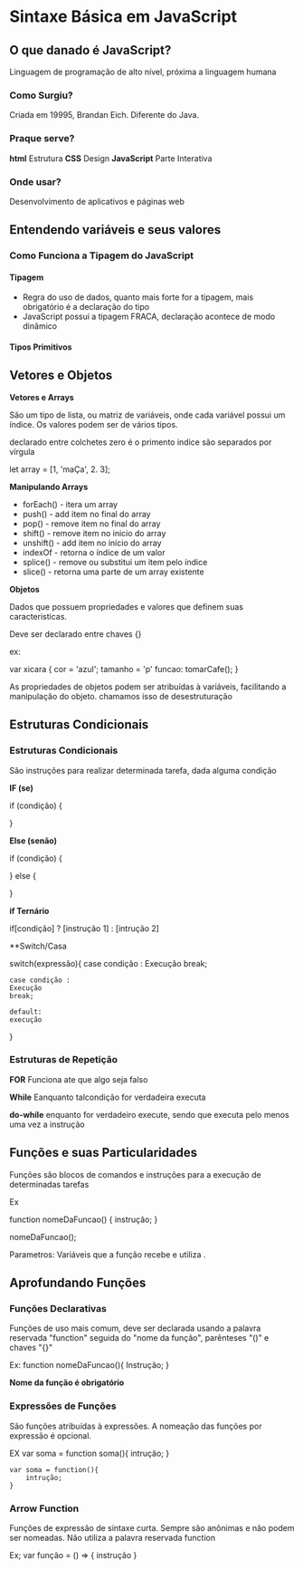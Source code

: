 # Sintaxe Básica em JavaScript

## O que danado é JavaScript?

Linguagem de programação de alto nível, próxima a linguagem humana

### Como Surgiu?

Criada em 19995, Brandan Eich. Diferente do Java.

### Praque serve?

**html** Estrutura
**CSS** Design
**JavaScript** Parte Interativa

### Onde usar?

Desenvolvimento de aplicativos e páginas web

## Entendendo variáveis e seus valores

### Como Funciona a Tipagem do JavaScript

#### Tipagem

- Regra do uso de dados, quanto mais forte for a tipagem, mais obrigatório é a declaração do tipo
- JavaScript possui a tipagem FRACA, declaração acontece de modo dinâmico

#### Tipos Primitivos

## Vetores e Objetos

**Vetores e Arrays**

São um tipo de lista, ou matriz de variáveis, onde cada variável possui um índice.
Os valores podem ser de vários tipos.

declarado entre colchetes
zero é o primento indice
são separados por vírgula

let array = [1, 'maÇa', 2. 3];

**Manipulando Arrays**

- forEach() - itera um array
- push() - add item no final do array
- pop() - remove item no final do array
- shift() - remove item no inicio do array
- unshift() - add item no início do array
- indexOf - retorna o índice de um valor
- splice() - remove ou substitui um item pelo índice
- slice() - retorna uma parte de um array existente

**Objetos**

Dados que possuem propriedades e valores que definem suas caracteristicas.

Deve ser declarado entre chaves {}

ex:

var xicara {
cor = 'azul';
tamanho = 'p'
funcao: tomarCafe();
}

As propriedades de objetos podem ser atribuídas à variáveis, facilitando a manipulação do objeto. chamamos isso de desestruturação

## Estruturas Condicionais

### Estruturas Condicionais

São instruções para realizar determinada tarefa, dada alguma condição

**IF (se)**

if (condição) {

}

**Else (senão)**

if (condição) {

} else {

}

**if Ternário**

if[condição] ? [instrução 1] : [intrução 2]

\*\*Switch/Casa

switch(expressão){
case condição :
Execução
break;

    case condição :
    Execução
    break;

    default:
    execução

}

### Estruturas de Repetição

**FOR** Funciona ate que algo seja falso

**While** Eanquanto talcondição for verdadeira executa

**do-while** enquanto for verdadeiro execute, sendo que executa pelo menos uma vez a instrução

## Funções e suas Particularidades

Funções são blocos de comandos e instruções para a execução de determinadas tarefas

Ex

function nomeDaFuncao() {
instrução;
}

nomeDaFuncao();

Parametros: Variáveis que a função recebe e utiliza .

## Aprofundando Funções

### Funções Declarativas

Funções de uso mais comum, deve ser declarada usando a palavra reservada "function" seguida do "nome da função", parênteses "()" e chaves "{}"

Ex: function nomeDaFuncao(){
Instrução;
}

**Nome da função é obrigatório**

### Expressões de Funções

São funções atribuídas à expressões. A nomeação das funções por expressão é opcional.

EX var soma = function soma(){
intrução;
}

    var soma = function(){
        intrução;
    }

### Arrow Function

Funções de expressão de sintaxe curta.
Sempre são anônimas e não podem ser nomeadas.
Não utiliza a palavra reservada function

Ex; var função = () => {
instrução
}

